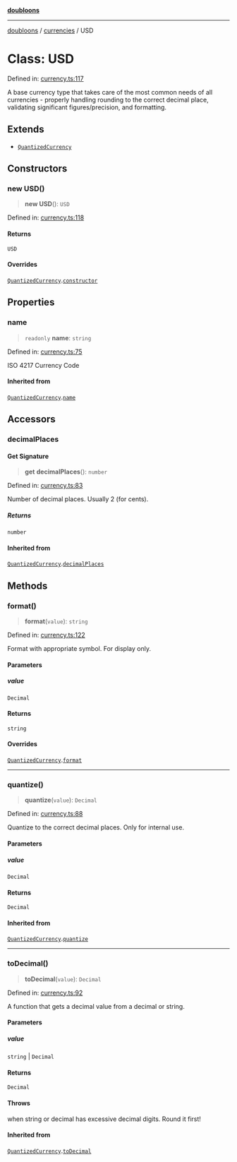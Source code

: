 [**doubloons**](../../../../README.md)

***

[doubloons](../../../../globals.md) / [currencies](../README.md) / USD

# Class: USD

Defined in: [currency.ts:117](https://github.com/HitchPin/doubloon-ts/blob/d753b74816491935979395910294f347e7e67143/src/currency.ts#L117)

A base currency type that takes care of the most common
needs of all currencies - properly handling rounding to the
correct decimal place, validating significant figures/precision,
and formatting.

## Extends

- [`QuantizedCurrency`](QuantizedCurrency.md)

## Constructors

### new USD()

> **new USD**(): `USD`

Defined in: [currency.ts:118](https://github.com/HitchPin/doubloon-ts/blob/d753b74816491935979395910294f347e7e67143/src/currency.ts#L118)

#### Returns

`USD`

#### Overrides

[`QuantizedCurrency`](QuantizedCurrency.md).[`constructor`](QuantizedCurrency.md#constructor)

## Properties

### name

> `readonly` **name**: `string`

Defined in: [currency.ts:75](https://github.com/HitchPin/doubloon-ts/blob/d753b74816491935979395910294f347e7e67143/src/currency.ts#L75)

ISO 4217 Currency Code

#### Inherited from

[`QuantizedCurrency`](QuantizedCurrency.md).[`name`](QuantizedCurrency.md#name)

## Accessors

### decimalPlaces

#### Get Signature

> **get** **decimalPlaces**(): `number`

Defined in: [currency.ts:83](https://github.com/HitchPin/doubloon-ts/blob/d753b74816491935979395910294f347e7e67143/src/currency.ts#L83)

Number of decimal places. Usually 2 (for cents).

##### Returns

`number`

#### Inherited from

[`QuantizedCurrency`](QuantizedCurrency.md).[`decimalPlaces`](QuantizedCurrency.md#decimalplaces)

## Methods

### format()

> **format**(`value`): `string`

Defined in: [currency.ts:122](https://github.com/HitchPin/doubloon-ts/blob/d753b74816491935979395910294f347e7e67143/src/currency.ts#L122)

Format with appropriate symbol. For display only.

#### Parameters

##### value

`Decimal`

#### Returns

`string`

#### Overrides

[`QuantizedCurrency`](QuantizedCurrency.md).[`format`](QuantizedCurrency.md#format)

***

### quantize()

> **quantize**(`value`): `Decimal`

Defined in: [currency.ts:88](https://github.com/HitchPin/doubloon-ts/blob/d753b74816491935979395910294f347e7e67143/src/currency.ts#L88)

Quantize to the correct decimal places. Only for internal use.

#### Parameters

##### value

`Decimal`

#### Returns

`Decimal`

#### Inherited from

[`QuantizedCurrency`](QuantizedCurrency.md).[`quantize`](QuantizedCurrency.md#quantize)

***

### toDecimal()

> **toDecimal**(`value`): `Decimal`

Defined in: [currency.ts:92](https://github.com/HitchPin/doubloon-ts/blob/d753b74816491935979395910294f347e7e67143/src/currency.ts#L92)

A function that gets a decimal value from a decimal or string.

#### Parameters

##### value

`string` | `Decimal`

#### Returns

`Decimal`

#### Throws

when string or decimal has excessive decimal digits. Round it first!

#### Inherited from

[`QuantizedCurrency`](QuantizedCurrency.md).[`toDecimal`](QuantizedCurrency.md#todecimal)
